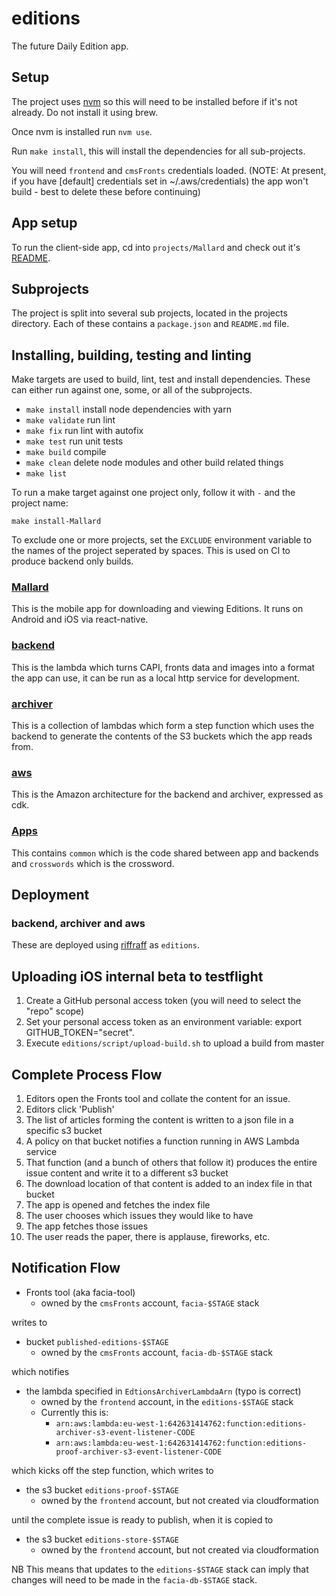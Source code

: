 # editions

The future Daily Edition app.

## Setup

The project uses [nvm](https://github.com/nvm-sh/nvm) so this will need to be installed before if it's not already. Do not install it using brew.

Once nvm is installed run `nvm use`.

Run `make install`, this will install the dependencies for all sub-projects.

You will need `frontend` and `cmsFronts` credentials loaded. (NOTE: At present, if you have [default] credentials set in ~/.aws/credentials) the app won't build - best to delete these before continuing)

## App setup

To run the client-side app, cd into `projects/Mallard` and check out it's [README](https://github.com/guardian/editions/tree/master/projects/Mallard).

## Subprojects

The project is split into several sub projects, located in the projects directory. Each of these contains a `package.json` and `README.md` file.

## Installing, building, testing and linting

Make targets are used to build, lint, test and install dependencies. These can either run against one, some, or all of the subprojects.

-   `make install` install node dependencies with yarn
-   `make validate` run lint
-   `make fix` run lint with autofix
-   `make test` run unit tests
-   `make build` compile
-   `make clean` delete node modules and other build related things
-   `make list`

To run a make target against one project only, follow it with `-` and the project name:

`make install-Mallard`

To exclude one or more projects, set the `EXCLUDE` environment variable to the names of the project seperated by spaces. This is used on CI to produce backend only builds.

### [Mallard](https://github.com/guardian/editions/tree/master/projects/Mallard)

This is the mobile app for downloading and viewing Editions. It runs on Android and iOS via react-native.

### [backend](https://github.com/guardian/editions/tree/master/projects/backend)

This is the lambda which turns CAPI, fronts data and images into a format the app can use, it can be run as a local http service for development.

### [archiver](https://github.com/guardian/editions/tree/master/projects/archiver)

This is a collection of lambdas which form a step function which uses the backend to generate the contents of the S3 buckets which the app reads from.

### [aws](https://github.com/guardian/editions/tree/master/projects/aws)

This is the Amazon architecture for the backend and archiver, expressed as cdk.

### [Apps](https://github.com/guardian/editions/tree/master/projects/Apps)

This contains `common` which is the code shared between app and backends and `crosswords` which is the crossword.

## Deployment

### backend, archiver and aws

These are deployed using [riffraff](https://riffraff.gutools.co.uk) as `editions`.

## Uploading iOS internal beta to testflight

1. Create a GitHub personal access token (you will need to select the "repo" scope)
2. Set your personal access token as an environment variable: export GITHUB_TOKEN="secret".
3. Execute `editions/script/upload-build.sh` to upload a build from master

## Complete Process Flow

1) Editors open the Fronts tool and collate the content for an issue.
1) Editors click 'Publish'
1) The list of articles forming the content is written to a json file in a specific s3 bucket
1) A policy on that bucket notifies a function running in AWS Lambda service
1) That function (and a bunch of others that follow it) produces the entire issue content and write it to a different s3 bucket
1) The download location of that content is added to an index file in that bucket
1) The app is opened and fetches the index file
1) The user chooses which issues they would like to have
1) The app fetches those issues
1) The user reads the paper, there is applause, fireworks, etc.

## Notification Flow

 * Fronts tool (aka facia-tool)  
   * owned by the `cmsFronts` account, `facia-$STAGE` stack 

writes to
 
 * bucket `published-editions-$STAGE`
   * owned by the `cmsFronts` account, `facia-db-$STAGE` stack

which notifies

 * the lambda specified in `EdtionsArchiverLambdaArn` (typo is correct) 
   * owned by the `frontend` account, in the `editions-$STAGE` stack
   * Currently this is:
     * `arn:aws:lambda:eu-west-1:642631414762:function:editions-archiver-s3-event-listener-CODE`
     * `arn:aws:lambda:eu-west-1:642631414762:function:editions-proof-archiver-s3-event-listener-CODE`
   
which kicks off the step function, which writes to

 * the s3 bucket `editions-proof-$STAGE`
   * owned by the `frontend` account, but not created via cloudformation
   
until the complete issue is ready to publish, when it is copied to 

 * the s3 bucket `editions-store-$STAGE`
   * owned by the `frontend` account, but not created via cloudformation

NB This means that updates to the `editions-$STAGE` stack can imply that changes will need to be made
in the `facia-db-$STAGE` stack.

